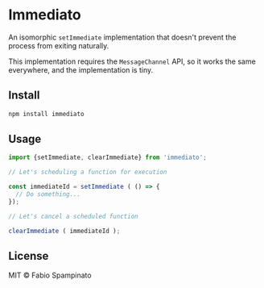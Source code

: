 # Immediato

An isomorphic `setImmediate` implementation that doesn't prevent the process from exiting naturally.

This implementation requires the `MessageChannel` API, so it works the same everywhere, and the implementation is tiny.

## Install

```sh
npm install immediato
```

## Usage

```ts
import {setImmediate, clearImmediate} from 'immediato';

// Let's scheduling a function for execution

const immediateId = setImmediate ( () => {
  // Do something...
});

// Let's cancel a scheduled function

clearImmediate ( immediateId );
```

## License

MIT © Fabio Spampinato
